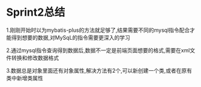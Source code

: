 # Sprint2总结

1.刚刚开始时以为mybatis-plus的方法就足够了,结果需要不同的mysql指令配合才能得到想要的数据,对MySqL的指令需要更深入的学习

2.通过mysql指令查询得到数据后,数据不一定是前端页面想要的格式,需要在xml文件转换和修改数据格式

3.数据总是对象里面还有对象属性,解决方法有2个,可以新创建一个类,或者在原有类中新增类属性

